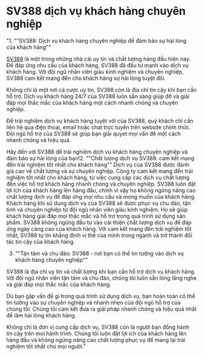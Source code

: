 # SV388 dịch vụ khách hàng chuyên nghiệp
"1. ""SV388: Dịch vụ khách hàng chuyên nghiệp để đảm bảo sự hài lòng của khách hàng""
 
 [SV388](https://sv388.navy/) là một trong những nhà cái uy tín và chất lượng hàng đầu hiện nay. Để đáp ứng nhu cầu của khách hàng, SV388 đã đầu tư mạnh vào dịch vụ khách hàng. Với đội ngũ nhân viên giàu kinh nghiệm và chuyên nghiệp, SV388 cam kết mang đến cho khách hàng sự hài lòng tuyệt đối.
 
 Không chỉ là một nơi cá cược uy tín, SV388 còn là địa chỉ tin cậy khi bạn cần hỗ trợ. Dịch vụ khách hàng 24/7 của SV388 luôn sẵn sàng giúp đỡ và giải đáp mọi thắc mắc của khách hàng một cách nhanh chóng và chuyên nghiệp.
 
 Để trải nghiệm dịch vụ khách hàng tuyệt vời của SV388, quý khách chỉ cần liên hệ qua điện thoại, email hoặc chat trực tuyến trên website chính thức. Đội ngũ hỗ trợ của SV388 sẽ giúp bạn giải quyet mọi vấn đề một cách nhanh chóng và hiệu quả.
 
 Hãy đến với SV388 để trải nghiệm dịch vụ khách hàng chuyên nghiệp và đảm bảo sự hài lòng của bạn!2. ""Chất lượng dịch vụ SV388: cam kết mang đến trải nghiệm tốt nhất cho khách hàng""
 Dịch vụ của SV388 được đánh giá cao về chất lượng và sự chuyên nghiệp. Công ty cam kết mang đến trải nghiệm tốt nhất cho khách hàng, từ việc cung cấp các dịch vụ chất lượng đến việc hỗ trợ khách hàng nhanh chóng và chuyên nghiệp.
 SV388 luôn đặt lợi ích của khách hàng lên hàng đầu, chính vì vậy họ không ngừng nâng cao chất lượng dịch vụ để đáp ứng mọi nhu cầu và mong muốn của khách hàng.
 Khách hàng khi sử dụng dịch vụ của SV388 sẽ được phục vụ chu đáo, tận tình và chuyên nghiệp từ đội ngũ nhân viên giàu kinh nghiệm. Họ sẽ giúp khách hàng giải đáp mọi thắc mắc và hỗ trợ trong quá trình sử dụng sản phẩm.
 SV388 không ngừng đầu tư vào cải thiện chất lượng dịch vụ để đáp ứng ngày càng cao của khách hàng. Với cam kết mang đến trải nghiệm tốt nhất, SV388 tự tin khẳng định vị thế của mình trong ngành và trở thành đối tác tin cậy của khách hàng.
 
 3. ""Tận tâm và chu đáo: SV388 - nơi bạn có thể tin tưởng vào dịch vụ khách hàng chuyên nghiệp""
 
 
  SV388 là địa chỉ uy tín và chất lượng khi bạn cần hỗ trợ dịch vụ khách hàng. Với đội ngũ nhân viên tận tâm và chu đáo, chúng tôi luôn sẵn lòng lắng nghe và giải đáp mọi thắc mắc của khách hàng.
 
 
 
  Dù bạn gặp vấn đề gì trong quá trình sử dụng dịch vụ, bạn hoàn toàn có thể tin tưởng vào sự chuyên nghiệp và nhanh nhẹn của đội ngũ hỗ trợ của chúng tôi. Chúng tôi cam kết đưa ra giải pháp nhanh chóng và hiệu quả nhất để làm hài lòng khách hàng.
 
 
 
  Không chỉ là đơn vị cung cấp dịch vụ, SV388 còn là người bạn đồng hành tin cậy trên mọi hành trình. Chúng tôi luôn đặt lợi ích của khách hàng lên hàng đầu và không ngừng nâng cao chất lượng phục vụ để mang lại trải nghiệm tốt nhất cho mọi người."